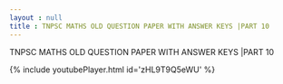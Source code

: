 ```yaml
---
layout : null
title : TNPSC MATHS OLD QUESTION PAPER WITH ANSWER KEYS |PART 10
---
```


TNPSC MATHS OLD QUESTION PAPER WITH ANSWER KEYS |PART 10



{% include youtubePlayer.html id='zHL9T9Q5eWU' %}
